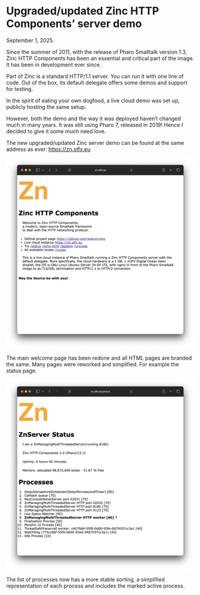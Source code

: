 # Upgraded/updated Zinc HTTP Components’ server demo

September 1, 2025.

Since the summer of 2011, with the release of Pharo Smalltalk version 1.3, Zinc HTTP Components has been an essential and critical part of the image. It has been in development ever since.

Part of Zinc is a standard HTTP/1.1 server. You can run it with one line of code. Out of the box, its default delegate offers some demos and support for testing.

In the spirit of eating your own dogfood, a live cloud demo was set up, publicly hosting the same setup.

However, both the demo and the way it was deployed haven’t changed much in many years. It was still using Pharo 7, released in 2019! Hence I decided to give it some much need love.

The new upgraded/updated Zinc server demo can be found at the same address as ever: https://zn.stfx.eu

![the new zinc server demo welcome page](new-zn.stfx.eu.png)

The main welcome page has been redone and all HTML pages are branded the same. Many pages were reworked and simplified. For example the status page.

![the new zinc server demo status page](new-zinc-server-status.png)

The list of processes now has a more stable sorting, a simplified representation of each process and includes the marked active process.